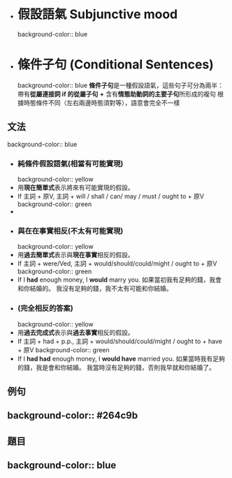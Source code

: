 - # 假設語氣 Subjunctive mood
  background-color:: blue
- # 條件子句 (Conditional Sentences)
  background-color:: blue
  **條件子句**是一種假設語氣，這些句子可分為兩半：
  帶有**從屬連接詞 if 的從屬子句** **+** 含有**情態助動詞的主要子句**所形成的複句
  根據時態條件不同（左右兩邊時態須對等），語意會完全不一樣
## 文法
background-color:: blue
- ### 純條件假設語氣(相當有可能實現)
  background-color:: yellow
- 用**現在簡單式**表示將來有可能實現的假設。
- If 主詞 + 原V, 主詞 + will / shall / can/ may / must / ought to + 原V
  background-color:: green
-
- ### 與在在事實相反(不太有可能實現)
  background-color:: yellow
- 用**過去簡單式**表示與**現在事實**相反的假設。
- If 主詞 + were/Ved, 主詞 + would/should/could/might / ought to  + 原V
  background-color:: green
- If I **had** enough money, I **would** marry you.
  如果當初我有足夠的錢，我會和你結婚的。
  我沒有足夠的錢，我不太有可能和你結婚。
- ### (完全相反的答案)
  background-color:: yellow
- 用**過去完成式**表示與**過去事實**相反的假設。
- If 主詞 + had + p.p., 主詞 + would/should/could/might / ought to + have + 原V
  background-color:: green
- If I **had had** enough money, I **would have** married you.
  如果當時我有足夠的錢，我是會和你結婚。
  我當時沒有足夠的錢，否則我早就和你結婚了。
## 例句
background-color:: #264c9b
-
## 題目
background-color:: blue
-
